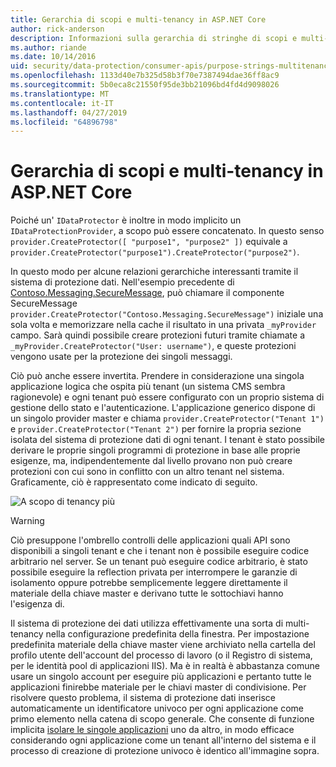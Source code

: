 ```yaml
---
title: Gerarchia di scopi e multi-tenancy in ASP.NET Core
author: rick-anderson
description: Informazioni sulla gerarchia di stringhe di scopi e multi-tenancy in relazione a ASP.NET Core Data Protection API.
ms.author: riande
ms.date: 10/14/2016
uid: security/data-protection/consumer-apis/purpose-strings-multitenancy
ms.openlocfilehash: 1133d40e7b325d58b3f70e7387494dae36ff8ac9
ms.sourcegitcommit: 5b0eca8c21550f95de3bb21096bd4fd4d9098026
ms.translationtype: MT
ms.contentlocale: it-IT
ms.lasthandoff: 04/27/2019
ms.locfileid: "64896798"
---
```

# <a name="purpose-hierarchy-and-multi-tenancy-in-aspnet-core"></a>Gerarchia di scopi e multi-tenancy in ASP.NET Core

Poiché un' `IDataProtector` è inoltre in modo implicito un `IDataProtectionProvider`, a scopo può essere concatenato. In questo senso `provider.CreateProtector([ "purpose1", "purpose2" ])` equivale a `provider.CreateProtector("purpose1").CreateProtector("purpose2")`.

In questo modo per alcune relazioni gerarchiche interessanti tramite il sistema di protezione dati. Nell'esempio precedente di [Contoso.Messaging.SecureMessage](xref:security/data-protection/consumer-apis/purpose-strings#data-protection-contoso-purpose), può chiamare il componente SecureMessage `provider.CreateProtector("Contoso.Messaging.SecureMessage")` iniziale una sola volta e memorizzare nella cache il risultato in una privata `_myProvider` campo. Sarà quindi possibile creare protezioni futuri tramite chiamate a `_myProvider.CreateProtector("User: username")`, e queste protezioni vengono usate per la protezione dei singoli messaggi.

Ciò può anche essere invertita. Prendere in considerazione una singola applicazione logica che ospita più tenant (un sistema CMS sembra ragionevole) e ogni tenant può essere configurato con un proprio sistema di gestione dello stato e l'autenticazione. L'applicazione generico dispone di un singolo provider master e chiama `provider.CreateProtector("Tenant 1")` e `provider.CreateProtector("Tenant 2")` per fornire la propria sezione isolata del sistema di protezione dati di ogni tenant. I tenant è stato possibile derivare le proprie singoli programmi di protezione in base alle proprie esigenze, ma, indipendentemente dal livello provano non può creare protezioni con cui sono in conflitto con un altro tenant nel sistema. Graficamente, ciò è rappresentato come indicato di seguito.

![A scopo di tenancy più](purpose-strings-multitenancy/_static/purposes-multi-tenancy.png)

>[!WARNING]
> Ciò presuppone l'ombrello controlli delle applicazioni quali API sono disponibili a singoli tenant e che i tenant non è possibile eseguire codice arbitrario nel server. Se un tenant può eseguire codice arbitrario, è stato possibile eseguire la reflection privata per interrompere le garanzie di isolamento oppure potrebbe semplicemente leggere direttamente il materiale della chiave master e derivano tutte le sottochiavi hanno l'esigenza di.

Il sistema di protezione dei dati utilizza effettivamente una sorta di multi-tenancy nella configurazione predefinita della finestra. Per impostazione predefinita materiale della chiave master viene archiviato nella cartella del profilo utente dell'account del processo di lavoro (o il Registro di sistema, per le identità pool di applicazioni IIS). Ma è in realtà è abbastanza comune usare un singolo account per eseguire più applicazioni e pertanto tutte le applicazioni finirebbe materiale per le chiavi master di condivisione. Per risolvere questo problema, il sistema di protezione dati inserisce automaticamente un identificatore univoco per ogni applicazione come primo elemento nella catena di scopo generale. Che consente di funzione implicita [isolare le singole applicazioni](xref:security/data-protection/configuration/overview#per-application-isolation) uno da altro, in modo efficace considerando ogni applicazione come un tenant all'interno del sistema e il processo di creazione di protezione univoco è identico all'immagine sopra.
